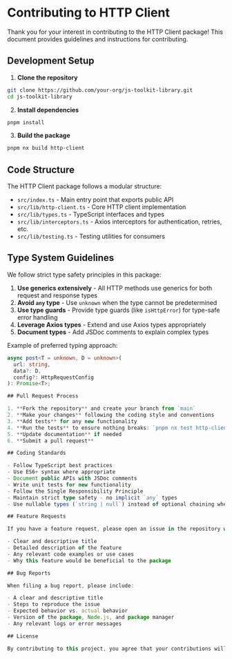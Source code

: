 # Contributing to HTTP Client

Thank you for your interest in contributing to the HTTP Client package! This document provides guidelines and instructions for contributing.

## Development Setup

1. **Clone the repository**

```bash
git clone https://github.com/your-org/js-toolkit-library.git
cd js-toolkit-library
```

2. **Install dependencies**

```bash
pnpm install
```

3. **Build the package**

```bash
pnpm nx build http-client
```

## Code Structure

The HTTP Client package follows a modular structure:

- `src/index.ts` - Main entry point that exports public API
- `src/lib/http-client.ts` - Core HTTP client implementation
- `src/lib/types.ts` - TypeScript interfaces and types
- `src/lib/interceptors.ts` - Axios interceptors for authentication, retries, etc.
- `src/lib/testing.ts` - Testing utilities for consumers

## Type System Guidelines

We follow strict type safety principles in this package:

1. **Use generics extensively** - All HTTP methods use generics for both request and response types
2. **Avoid `any` type** - Use `unknown` when the type cannot be predetermined
3. **Use type guards** - Provide type guards (like `isHttpError`) for type-safe error handling
4. **Leverage Axios types** - Extend and use Axios types appropriately
5. **Document types** - Add JSDoc comments to explain complex types

Example of preferred typing approach:

```typescript
async post<T = unknown, D = unknown>(
  url: string,
  data?: D,
  config?: HttpRequestConfig
): Promise<T>;

## Pull Request Process

1. **Fork the repository** and create your branch from `main`
2. **Make your changes** following the coding style and conventions
3. **Add tests** for any new functionality
4. **Run the tests** to ensure nothing breaks: `pnpm nx test http-client`
5. **Update documentation** if needed
6. **Submit a pull request**

## Coding Standards

- Follow TypeScript best practices
- Use ES6+ syntax where appropriate
- Document public APIs with JSDoc comments
- Write unit tests for new functionality
- Follow the Single Responsibility Principle
- Maintain strict type safety - no implicit `any` types
- Use nullable types (`string | null`) instead of optional chaining where appropriate

## Feature Requests

If you have a feature request, please open an issue in the repository with the following information:

- Clear and descriptive title
- Detailed description of the feature
- Any relevant code examples or use cases
- Why this feature would be beneficial to the package

## Bug Reports

When filing a bug report, please include:

- A clear and descriptive title
- Steps to reproduce the issue
- Expected behavior vs. actual behavior
- Version of the package, Node.js, and package manager
- Any relevant logs or error messages

## License

By contributing to this project, you agree that your contributions will be licensed under the project's MIT license.
